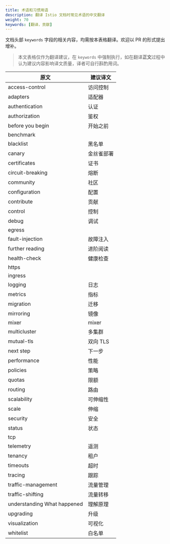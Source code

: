 ```yaml
---
title: 术语和习惯用语
description: 翻译 Istio 文档时常见术语的中文翻译
weight: 70
keywords: [翻译，贡献]
---
```


文档头部 `keywords` 字段的相关内容，均需按本表格翻译。欢迎以 PR 的形式提出增补。

> 本文表格仅作为翻译建议，在 `keywords` 中强制执行，如在翻译**正文**过程中认为建议内容影响译文质量，译者可自行斟酌用词。

|原文|建议译文|
|---|---|
|access-control|访问控制|
|adapters|适配器|
|authentication|认证|
|authorization|鉴权|
|before you begin|开始之前|
|benchmark||
|blacklist|黑名单|
|canary|金丝雀部署|
|certificates|证书|
|circuit-breaking|熔断|
|community|社区|
|configuration|配置|
|contribute|贡献|
|control|控制|
|debug|调试|
|egress||
|fault-injection|故障注入|
|further reading|进阶阅读|
|health-check|健康检查|
|https||
|ingress||
|logging|日志|
|metrics|指标|
|migration|迁移|
|mirroring|镜像|
|mixer|mixer|
|multicluster|多集群|
|mutual-tls|双向 TLS|
|next step|下一步|
|performance|性能|
|policies|策略|
|quotas|限额|
|routing|路由|
|scalability|可伸缩性|
|scale|伸缩|
|security|安全|
|status|状态|
|tcp||
|telemetry|遥测|
|tenancy|租户|
|timeouts|超时|
|tracing|跟踪|
|traffic-management|流量管理|
|traffic-shifting|流量转移|
|understanding What happened|理解原理|
|upgrading|升级|
|visualization|可视化|
|whitelist|白名单|